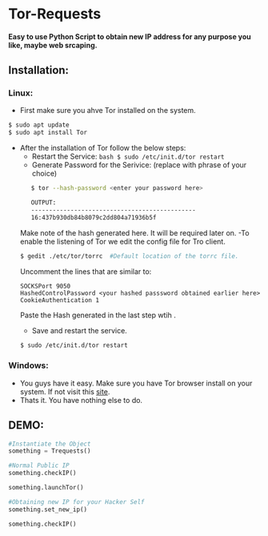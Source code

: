 # Tor-Requests
#### Easy to use Python Script to obtain new IP address for any purpose you like, maybe web srcaping.

## Installation:
### Linux:
+ First make sure you ahve Tor installed on the system.
```bash
$ sudo apt update
$ sudo apt install Tor
```
+ After the installation of Tor follow the below steps:
  - Restart the Service: ```bash $ sudo /etc/init.d/tor restart ```
  - Generate Password for the Serivice: (replace <enter your password here> with phrase of your choice)
  ```bash 
     $ tor --hash-password <enter your password here>
  
     OUTPUT:
     ----------------------------------------------
     16:437b930db84b8079c2dd804a71936b5f
  ``` 
  Make note of the hash generated here. It will be required later on.
  -To enable the listening of Tor we edit the config file for Tro client.
  ```bash
  $ gedit ./etc/tor/torrc  #Default location of the torrc file.
  ```
  Uncomment the lines that are similar to:
  ```
  SOCKSPort 9050
  HashedControlPassword <your hashed passsword obtained earlier here>
  CookieAuthentication 1
  ```
  Paste the Hash generated in the last step wtih <your hashed passsword obtained earlier here>.
  - Save and restart the service.
  ```bash
  $ sudo /etc/init.d/tor restart 
  ```
### Windows:
  + You guys have it easy. Make sure you have Tor browser install on your system. If not visit this [site](https://www.torproject.org/dist/torbrowser/8.0.8/torbrowser-install-win64-8.0.8_en-US.exe).
  + Thats it. You have nothing else to do.
## DEMO:
  ```python
  #Instantiate the Object
  something = Trequests()
  
  #Normal Public IP
  something.checkIP()
  
  something.launchTor()
  
  #Obtaining new IP for your Hacker Self
  something.set_new_ip()
  
  something.checkIP()
